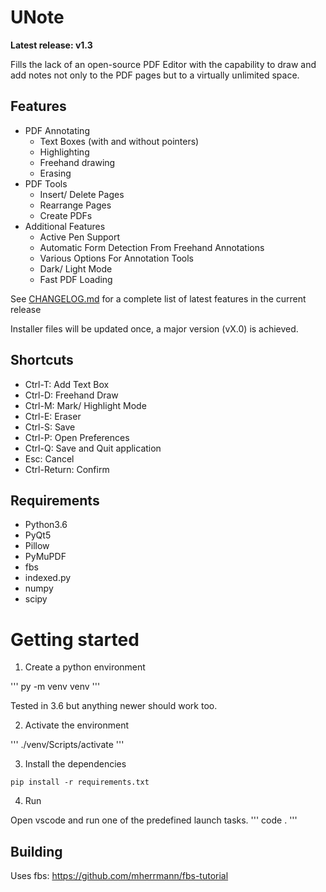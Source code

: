 # UNote

**Latest release: v1.3**

Fills the lack of an open-source PDF Editor with the capability to draw and add notes not only to the PDF pages but to a virtually unlimited space.

## Features

- PDF Annotating
    - Text Boxes (with and without pointers)
    - Highlighting
    - Freehand drawing
    - Erasing
- PDF Tools
    - Insert/ Delete Pages
    - Rearrange Pages
    - Create PDFs
- Additional Features
    - Active Pen Support
    - Automatic Form Detection From Freehand Annotations
    - Various Options For Annotation Tools
    - Dark/ Light Mode
    - Fast PDF Loading


See [CHANGELOG.md](https://gitlab.com/stroblme/unote/blob/master/CHANGELOG.md) for a complete list of latest features in the current release

Installer files will be updated once, a major version (vX.0) is achieved.

## Shortcuts

- Ctrl-T: Add Text Box
- Ctrl-D: Freehand Draw
- Ctrl-M: Mark/ Highlight Mode
- Ctrl-E: Eraser
- Ctrl-S: Save
- Ctrl-P: Open Preferences
- Ctrl-Q: Save and Quit application
- Esc: Cancel
- Ctrl-Return: Confirm

## Requirements

- Python3.6
- PyQt5
- Pillow
- PyMuPDF
- fbs
- indexed.py
- numpy
- scipy

# Getting started

1. Create a python environment

'''
py -m venv venv
'''

Tested in 3.6 but anything newer should work too.

2. Activate the environment

'''
./venv/Scripts/activate
'''

3. Install the dependencies

```
pip install -r requirements.txt
```

4. Run

Open vscode and run one of the predefined launch tasks.
'''
code .
'''


## Building

Uses fbs:
https://github.com/mherrmann/fbs-tutorial
